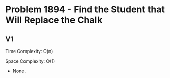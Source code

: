 # Problem 1894 - Find the Student that Will Replace the Chalk

## V1

Time Complexity: O(n)

Space Complexity: O(1)

- None.
